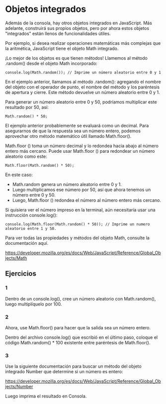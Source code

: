 # Objetos integrados

Además de la consola, hay otros objetos integrados en JavaScript. Más adelante, construirá sus propios objetos, pero por ahora estos objetos "integrados" están llenos de funcionalidades útiles.

Por ejemplo, si desea realizar operaciones matemáticas más complejas que la aritmética, JavaScript tiene el objeto Math integrado.

¡Lo mejor de los objetos es que tienen métodos! Llamemos al método .random() desde el objeto Math incorporado:

~~~
console.log(Math.random()); // Imprime un número aleatorio entre 0 y 1
~~~

En el ejemplo anterior, llamamos al método .random(): agregando el nombre del objeto con el operador de punto, el nombre del método y los paréntesis de apertura y cierre. Este método devuelve un número aleatorio entre 0 y 1.

Para generar un número aleatorio entre 0 y 50, podríamos multiplicar este resultado por 50, así:

~~~
Math.random() * 50;
~~~

El ejemplo anterior probablemente se evaluará como un decimal. Para asegurarnos de que la respuesta sea un número entero, podemos aprovechar otro método matemático útil llamado Math.floor().

Math.floor () toma un número decimal y lo redondea hacia abajo al número entero más cercano. Puede usar Math.floor () para redondear un número aleatorio como este:

~~~
Math.floor(Math.random() * 50);
~~~

En este caso:

- Math.random genera un número aleatorio entre 0 y 1.
- Luego multiplicamos ese número por 50, así que ahora tenemos un número entre 0 y 50.
- Luego, Math.floor () redondea el número al número entero más cercano.

Si quisiera ver el número impreso en la terminal, aún necesitaría usar una instrucción console.log():

~~~
console.log(Math.floor(Math.random() * 50)); // Imprime un numero aleatorio entre 1 y 50.
~~~

Para ver todas las propiedades y métodos del objeto Math, consulte la documentación aquí.

https://developer.mozilla.org/es/docs/Web/JavaScript/Reference/Global_Objects/Math

## Ejercicios

### 1

Dentro de un console.log(), cree un número aleatorio con Math.random(), luego multiplíquelo por 100.

### 2

Ahora, use Math.floor() para hacer que la salida sea un número entero.

Dentro del archivo console.log() que escribió en el último paso, coloque el código Math.random() * 100 existente entre paréntesis de Math.floor().

### 3

Use la siguiente documentación para buscar un método del objeto integrado Number que determine si un número es entero:

https://developer.mozilla.org/es/docs/Web/JavaScript/Reference/Global_Objects/Number

Luego imprima el resultado en Consola.

